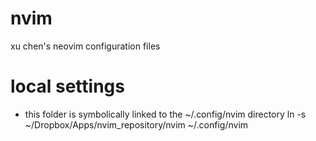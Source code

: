 # nvim
 xu chen's neovim configuration files

# local settings

* this folder is symbolically linked to the ~/.config/nvim directory
    ln -s ~/Dropbox/Apps/nvim_repository/nvim ~/.config/nvim

